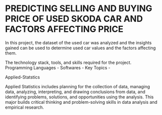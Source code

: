 # PREDICTING SELLING AND BUYING PRICE OF USED SKODA CAR AND FACTORS AFFECTING PRICE

In this project, the dataset of the used car was analyzed and the insights gained can be used to determine used car values and the factors affecting them.

The technology stack, tools, and skills required for the project.
Programming Languages -
Softwares -
Key Topics - 

Applied-Statstics

Applied Statistics includes planning for the collection of data, managing data, analyzing, interpreting, and drawing conclusions from data, and identifying problems, solutions, and opportunities using the analysis. This major builds critical thinking and problem-solving skills in data analysis and empirical research.

